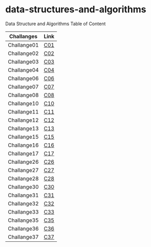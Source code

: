 # data-structures-and-algorithms

Data Structure and Algorithms Table of Content

| Challanges   | Link                                                                        |
| ------------ | --------------------------------------------------------------------------- |
| Challange01  | [C01](https://github.com/Amer-401-advanced-javascript/data-structures-and-algorithms/tree/master/challenges/arrayReverse) |
| Challange02  | [C02](https://github.com/Amer-401-advanced-javascript/data-structures-and-algorithms/tree/master/challenges/arrayShift) |
| Challange03  | [C03](https://github.com/Amer-401-advanced-javascript/data-structures-and-algorithms/tree/master/challenges/arrayBinarySearch) |
| Challange04  | [C04](https://github.com/Amer-401-advanced-javascript/data-structures-and-algorithms/tree/linked-list) |
| Challange06  | [C06](https://github.com/Amer-401-advanced-javascript/data-structures-and-algorithms/tree/linked-list) |
| Challange07  | [C07](https://github.com/Amer-401-advanced-javascript/data-structures-and-algorithms/tree/ll-insertions) |
| Challange08  | [C08](https://github.com/Amer-401-advanced-javascript/data-structures-and-algorithms/tree/ll-merge) |
| Challange10  | [C10](https://github.com/Amer-401-advanced-javascript/data-structures-and-algorithms/tree/stack-and-queue) |
| Challange11  | [C11](https://github.com/Amer-401-advanced-javascript/data-structures-and-algorithms/tree/queue-with-stacks/challenges/queueWithStacks) |
| Challange12  | [C12](https://github.com/Amer-401-advanced-javascript/data-structures-and-algorithms/tree/fifo-animal-shelter/challenges/fifoAnimalShelter) |
| Challange13  | [C13](https://github.com/Amer-401-advanced-javascript/data-structures-and-algorithms/tree/multi-bracket-validation/challenges/multiBracketValidation) |
| Challange15  | [C15](https://github.com/Amer-401-advanced-javascript/data-structures-and-algorithms/tree/tree/challenges/tree) |
| Challange16  | [C16](https://github.com/Amer-401-advanced-javascript/data-structures-and-algorithms/tree/fizzbuzz-tree/challenges/fizzBuzzTree) | 
| Challange17  | [C17](https://github.com/Amer-401-advanced-javascript/data-structures-and-algorithms/tree/find-maximum-binary-tree/challenges/tree) |
| Challange26  | [C26](https://github.com/Amer-401-advanced-javascript/data-structures-and-algorithms/tree/insertionSort/challenges/insertionSort) |
| Challange27  | [C27](https://github.com/Amer-401-advanced-javascript/data-structures-and-algorithms/tree/mergeSort/challenges/mergeSort) |
| Challange28  | [C28](https://github.com/Amer-401-advanced-javascript/data-structures-and-algorithms/tree/quickSort/challenges/quickSort) |
| Challange30  | [C30](https://github.com/Amer-401-advanced-javascript/data-structures-and-algorithms/tree/hashtable/challenges/hashtable) |
| Challange31  | [C31](https://github.com/Amer-401-advanced-javascript/data-structures-and-algorithms/tree/repeated-word/challenges/repeatedWord) |
| Challange32  | [C32](https://github.com/Amer-401-advanced-javascript/data-structures-and-algorithms/tree/tree-intersection/challenges/treeIntersection) |
| Challange33  | [C33](https://github.com/Amer-401-advanced-javascript/data-structures-and-algorithms/tree/left-join/challenges/leftJoin) |
| Challange35  | [C35](https://github.com/Amer-401-advanced-javascript/data-structures-and-algorithms/tree/graph/challenges/graph) |
| Challange36  | [C36](https://github.com/Amer-401-advanced-javascript/data-structures-and-algorithms/tree/breadth-first-graph/challenges/graph/breadthFirst) |
| Challange37  | [C37](https://github.com/Amer-401-advanced-javascript/data-structures-and-algorithms/tree/get-edges/challenges/graph/getEdge) |


